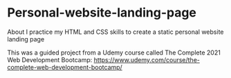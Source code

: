 # Personal-website-landing-page
About I practice my HTML and CSS skills to create a static personal website landing page

This was a guided project from a Udemy course called The Complete 2021 Web Development Bootcamp: https://www.udemy.com/course/the-complete-web-development-bootcamp/
